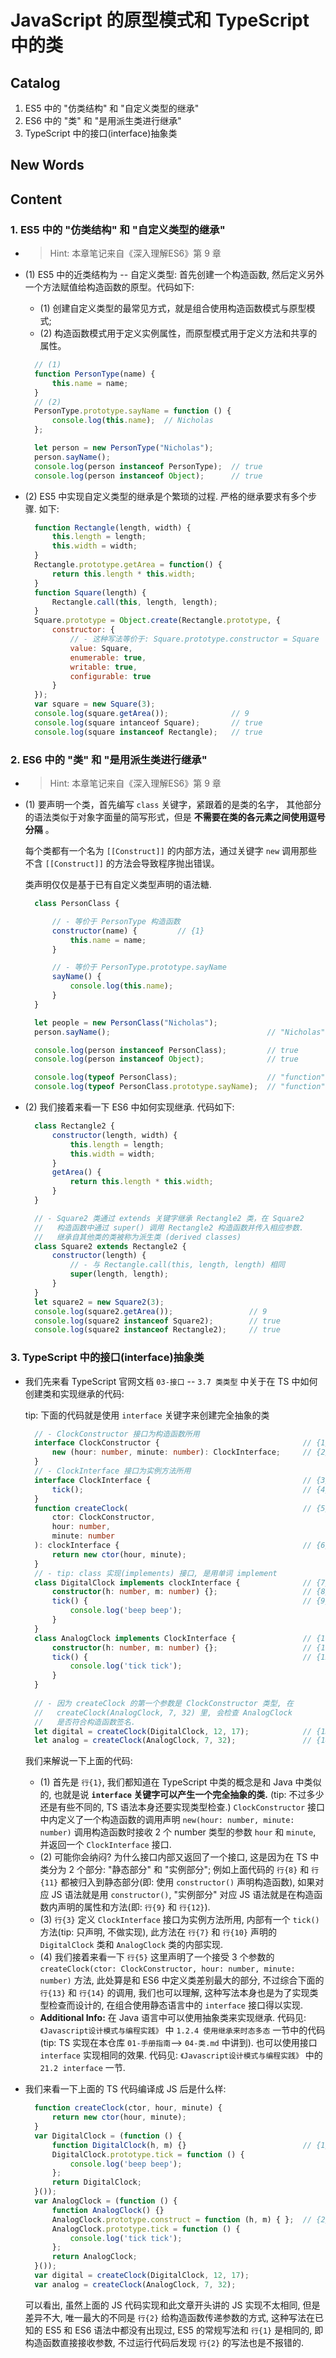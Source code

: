 # JavaScript 的原型模式和 TypeScript 中的类


## Catalog
1. ES5 中的 "仿类结构" 和 "自定义类型的继承"
2. ES6 中的 "类" 和 "是用派生类进行继承"
3. TypeScript 中的接口(interface)抽象类




## New Words




## Content
### 1. ES5 中的 "仿类结构" 和 "自定义类型的继承"
- > Hint: 本章笔记来自《深入理解ES6》第 9 章
- (1) ES5 中的近类结构为 -- 自定义类型: 首先创建一个构造函数,
  然后定义另外一个方法赋值给构造函数的原型。代码如下:
    + (1) 创建自定义类型的最常见方式，就是组合使用构造函数模式与原型模式;
    + (2) 构造函数模式用于定义实例属性，而原型模式用于定义方法和共享的属性。
  
  ```js
    // (1)
    function PersonType(name) {
        this.name = name;
    }
    // (2)
    PersonType.prototype.sayName = function () {
        console.log(this.name);  // Nicholas
    };

    let person = new PersonType("Nicholas");
    person.sayName();
    console.log(person instanceof PersonType);  // true
    console.log(person instanceof Object);      // true
  ```
- (2) ES5 中实现自定义类型的继承是个繁琐的过程. 严格的继承要求有多个步骤. 如下:
  ```js
    function Rectangle(length, width) {
        this.length = length;
        this.width = width;
    }
    Rectangle.prototype.getArea = function() {
        return this.length * this.width;
    }
    function Square(length) {
        Rectangle.call(this, length, length);
    }
    Square.prototype = Object.create(Rectangle.prototype, {
        constructor: {
            // - 这种写法等价于: Square.prototype.constructor = Square
            value: Square,
            enumerable: true,
            writable: true,
            configurable: true
        }
    });
    var square = new Square(3);
    console.log(square.getArea());              // 9
    console.log(square intanceof Square);       // true
    console.log(square instanceof Rectangle);   // true
  ```

### 2. ES6 中的 "类" 和 "是用派生类进行继承"
- > Hint: 本章笔记来自《深入理解ES6》第 9 章
- (1) 要声明一个类，首先编写 `class` 关键字，紧跟着的是类的名字，
  其他部分的语法类似于对象字面量的简写形式，但是 **不需要在类的各元素之间使用逗号分隔** 。
  
  每个类都有一个名为 `[[Construct]]` 的内部方法，通过关键字 `new`
  调用那些不含 `[[Construct]]` 的方法会导致程序抛出错误。
  
  类声明仅仅是基于已有自定义类型声明的语法糖.
  ```js
    class PersonClass {

        // - 等价于 PersonType 构造函数
        constructor(name) {         // {1}
            this.name = name;
        }

        // - 等价于 PersonType.prototype.sayName
        sayName() {
            console.log(this.name);
        }
    }

    let people = new PersonClass("Nicholas");
    person.sayName();                                   // "Nicholas"

    console.log(person instanceof PersonClass);         // true
    console.log(person instanceof Object);              // true

    console.log(typeof PersonClass);                    // "function"
    console.log(typeof PersonClass.prototype.sayName);  // "function"
- (2) 我们接着来看一下 ES6 中如何实现继承. 代码如下:
  ```js
    class Rectangle2 {
        constructor(length, width) {
            this.length = length;
            this.width = width;
        }
        getArea() {
            return this.length * this.width;
        }
    }

    // - Square2 类通过 extends 关键字继承 Rectangle2 类，在 Square2
    //   构造函数中通过 super() 调用 Rectangle2 构造函数并传入相应参数.
    //   继承自其他类的类被称为派生类 (derived classes)
    class Square2 extends Rectangle2 {
        constructor(length) {
            // - 与 Rectangle.call(this, length, length) 相同
            super(length, length);
        }
    }
    let square2 = new Square2(3);
    console.log(square2.getArea());                 // 9
    console.log(square2 instanceof Square2);        // true
    console.log(square2 instanceof Rectangle2);     // true
  ```



### 3. TypeScript 中的接口(interface)抽象类
- 我们先来看 TypeScript 官网文档 `03-接口` -- `3.7 类类型` 中关于在 TS
  中如何创建类和实现继承的代码:

  tip: 下面的代码就是使用 `interface` 关键字来创建完全抽象的类
  ```ts
    // - ClockConstructor 接口为构造函数所用
    interface ClockConstructor {                                // {1}
        new (hour: number, minute: number): ClockInterface;     // {2}
    }
    // - ClockInterface 接口为实例方法所用
    interface ClockInterface {                                  // {3}
        tick();                                                 // {4}
    }
    function createClock(                                       // {5}
        ctor: ClockConstructor, 
        hour: number, 
        minute: number
    ): clockInterface {                                         // {6}
        return new ctor(hour, minute);
    }
    // - tip: class 实现(implements) 接口, 是用单词 implement
    class DigitalClock implements clockInterface {              // {7}
        constructor(h: number, m: number) {};                   // {8}
        tick() {                                                // {9}
            console.log('beep beep');
        }
    }
    class AnalogClock implements ClockInterface {               // {10}
        constructor(h: number, m: number) {};                   // {11}
        tick() {                                                // {12}
            console.log('tick tick');
        }
    }
    
    // - 因为 createClock 的第一个参数是 ClockConstructor 类型, 在
    //   createClock(AnalogClock, 7, 32) 里, 会检查 AnalogClock 
    //   是否符合构造函数签名.
    let digital = createClock(DigitalClock, 12, 17);            // {13}
    let analog = createClock(AnalogClock, 7, 32);               // {14}
  ```
  我们来解说一下上面的代码:
    + (1) 首先是 `行{1}`, 我们都知道在 TypeScript 中类的概念是和 Java 中类似的,
      也就是说 **`interface` 关键字可以产生一个完全抽象的类.** (tip:
      不过多少还是有些不同的, TS 语法本身还要实现类型检查.) 
      `ClockConstructor` 接口中内定义了一个构造函数的调用声明
      `new(hour: number, minute: number)` 调用构造函数时接收 2 个
      number 类型的参数 `hour` 和 `minute`, 并返回一个 `ClockInterface` 接口.
    + (2) 可能你会纳闷? 为什么接口内部又返回了一个接口, 这是因为在 TS
      中类分为 2 个部分: "静态部分" 和 "实例部分"; 例如上面代码的 `行{8}` 和
      `行{11}` 都被归入到静态部分(即: 使用 `constructor()` 声明构造函数),
      如果对应 JS 语法就是用 `constructor()`, "实例部分" 对应 JS
      语法就是在构造函数内声明的属性和方法(即: `行{9}` 和 `行{12}`).
    + (3) `行{3}` 定义 `ClockInterface` 接口为实例方法所用, 内部有一个 `tick()`
      方法(tip: 只声明, 不做实现), 此方法在 `行{7}` 和 `行{10}` 声明的
      `DigitalClock` 类和 `AnalogClock` 类的内部实现.
    + (4) 我们接着来看一下 `行{5}` 这里声明了一个接受 3 个参数的 
      `createClock(ctor: ClockConstructor, hour: number, minute: number)`
      方法, 此处算是和 ES6 中定义类差别最大的部分, 不过综合下面的 `行{13}` 和 
      `行{14}` 的调用, 我们也可以理解, 这种写法本身也是为了实现类型检查而设计的,
      在组合使用静态语言中的 `interface` 接口得以实现.   
    + **Additional Info:** 在 Java 语言中可以使用抽象类来实现继承. 代码见:
      `《Javascript设计模式与编程实践》` 中 `1.2.4 使用继承来时态多态`
      一节中的代码 (tip: TS 实现在本仓库 `01-手册指南`--> `04-类.md` 中讲到).
      也可以使用接口 `interface` 实现相同的效果. 代码见:
      `《Javascript设计模式与编程实践》` 中的 `21.2 interface` 一节.
- 我们来看一下上面的 TS 代码编译成 JS 后是什么样:
  ```js
    function createClock(ctor, hour, minute) {
        return new ctor(hour, minute);
    }
    var DigitalClock = (function () {
        function DigitalClock(h, m) {}                          // {1} 
        DigitalClock.prototype.tick = function () {
            console.log('beep beep');
        };
        return DigitalClock;
    }());
    var AnalogClock = (function () {
        function AnalogClock() {}
        AnalogClock.prototype.construct = function (h, m) { };  // {2}
        AnalogClock.prototype.tick = function () {
            console.log('tick tick');
        };
        return AnalogClock;
    }());
    var digital = createClock(DigitalClock, 12, 17);
    var analog = createClock(AnalogClock, 7, 32);
  ```
  可以看出, 虽然上面的 JS 代码实现和此文章开头讲的 JS 实现不太相同, 但是差异不大,
  唯一最大的不同是 `行{2}` 给构造函数传递参数的方式, 这种写法在已知的 ES5 和 ES6
  语法中都没有出现过, ES5 的常规写法和 `行{1}` 是相同的, 即构造函数直接接收参数,
  不过运行代码后发现 `行{2}` 的写法也是不报错的.